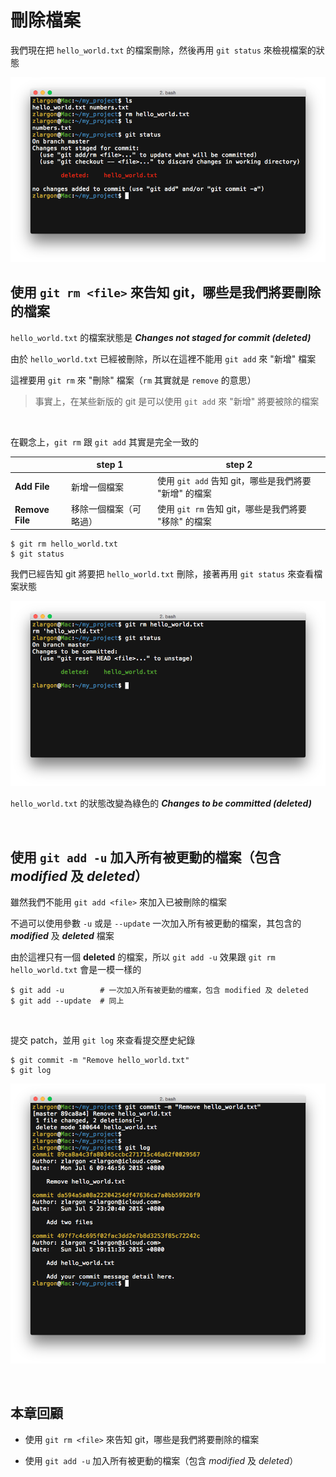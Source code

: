 # 刪除檔案

我們現在把 `hello_world.txt` 的檔案刪除，然後再用 `git status` 來檢視檔案的狀態

![remove file](remove/remove_file.png)

## 使用 `git rm <file>` 來告知 git，哪些是我們將要刪除的檔案

`hello_world.txt` 的檔案狀態是 ___Changes not staged for commit (deleted)___

由於 `hello_world.txt` 已經被刪除，所以在這裡不能用 `git add` 來 "新增" 檔案

這裡要用 `git rm` 來 "刪除" 檔案（`rm` 其實就是 `remove` 的意思）

> 事實上，在某些新版的 git 是可以使用 `git add` 來 "新增" 將要被除的檔案

<br>

在觀念上，`git rm` 跟 `git add` 其實是完全一致的

|| step 1 | step 2 |
| --- | --- | --- |
| __Add File__ | 新增一個檔案 | 使用 `git add` 告知 git，哪些是我們將要 "新增" 的檔案 |
| __Remove File__ | 移除一個檔案（可略過） | 使用 `git rm` 告知 git，哪些是我們將要 "移除" 的檔案 |

```
$ git rm hello_world.txt
$ git status
```

我們已經告知 git 將要把 `hello_world.txt` 刪除，接著再用 `git status` 來查看檔案狀態

![git rm](remove/git_rm.png)

`hello_world.txt` 的狀態改變為綠色的 ___Changes to be committed (deleted)___

<br>

## 使用 `git add -u` 加入所有被更動的檔案（包含 _modified_ 及 _deleted_）

雖然我們不能用 `git add <file>` 來加入已被刪除的檔案

不過可以使用參數 `-u` 或是 `--update` 一次加入所有被更動的檔案，其包含的 ___modified___ 及 ___deleted___ 檔案

由於這裡只有一個 __deleted__ 的檔案，所以 `git add -u` 效果跟 `git rm hello_world.txt` 會是一模一樣的

```
$ git add -u        # 一次加入所有被更動的檔案，包含 modified 及 deleted
$ git add --update  # 同上
```

<br>

提交 patch，並用 `git log` 來查看提交歷史紀錄

```
$ git commit -m "Remove hello_world.txt"
$ git log
```

![remove hello_world.txt](remove/git_log.png)

<br>

## 本章回顧

* 使用 `git rm <file>` 來告知 git，哪些是我們將要刪除的檔案

* 使用 `git add -u` 加入所有被更動的檔案（包含 _modified_ 及 _deleted_）

<br><br><br>
